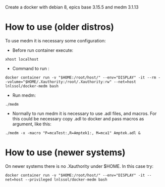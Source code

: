 Create a docker with debian 8, epics base 3.15.5 and medm 3.1.13

# How to use (older distros)

To use medm it is necessary some configuration:

* Before run container execute:

`xhost localhost`

* Command to run :

`docker container run -v "$HOME:/root/host/" --env="DISPLAY" -it --rm --volume="$HOME/.Xauthority:/root/.Xauthority:rw" --net=host lnlssol/docker-medm bash`

* Run medm:

`./medm`

* Normally to run medm it is necessary to use .adl files, and macros. For this could be necessary copy .adl to docker and pass macros as argument, like this:

`./medm -x -macro "P=mcaTest:,R=Amptek1:, M=mca1" Amptek.adl & `

# How to use (newer systems)

On newer systems there is no .Xauthority under $HOME. In this case try:

`docker container run -v "$HOME:/root/host/" --env="DISPLAY" -it --net=host --privileged lnlssol/docker-medm bash`

